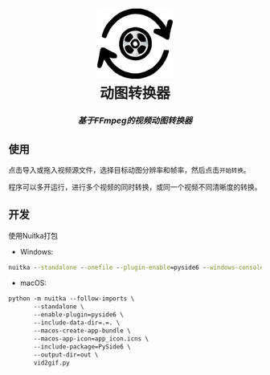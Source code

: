 <div align="center">
  <h1 align="center">
    <img src="img/vid2gif-icon.png" width="150" alt="video to GIF Converter icon."/>
    <br/>
    动图转换器
  </h1>
<h3><i>基于FFmpeg的视频动图转换器</i></h3>
</div>

## 使用

点击导入或拖入视频源文件，选择目标动图分辨率和帧率，然后点击`开始转换`。

程序可以多开运行，进行多个视频的同时转换，或同一个视频不同清晰度的转换。

## 开发

使用Nuitka打包

- Windows:
```cmd
nuitka --standalone --onefile --plugin-enable=pyside6 --windows-console-mode=disable --output-dir=out vid2gif.py
```

- macOS:
```shell
python -m nuitka --follow-imports \
       --standalone \
       --enable-plugin=pyside6 \
       --include-data-dir=.=. \
       --macos-create-app-bundle \
       --macos-app-icon=app_icon.icns \
       --include-package=PySide6 \
       --output-dir=out \
       vid2gif.py
```
